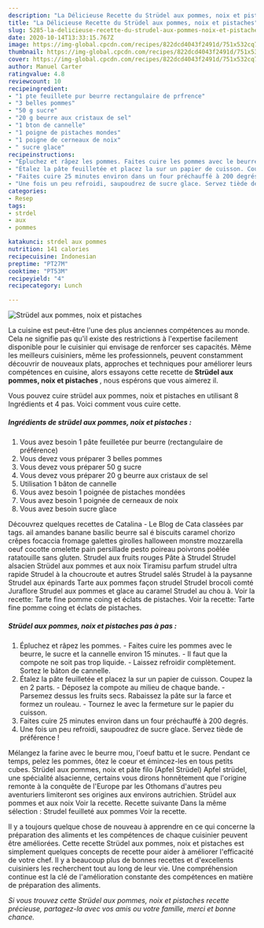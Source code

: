 ```yaml
---
description: "La Délicieuse Recette du Strüdel aux pommes, noix et pistaches"
title: "La Délicieuse Recette du Strüdel aux pommes, noix et pistaches"
slug: 5285-la-delicieuse-recette-du-strudel-aux-pommes-noix-et-pistaches
date: 2020-10-14T13:33:15.767Z
image: https://img-global.cpcdn.com/recipes/822dcd4043f2491d/751x532cq70/strudel-aux-pommes-noix-et-pistaches-photo-principale-de-la-recette.jpg
thumbnail: https://img-global.cpcdn.com/recipes/822dcd4043f2491d/751x532cq70/strudel-aux-pommes-noix-et-pistaches-photo-principale-de-la-recette.jpg
cover: https://img-global.cpcdn.com/recipes/822dcd4043f2491d/751x532cq70/strudel-aux-pommes-noix-et-pistaches-photo-principale-de-la-recette.jpg
author: Manuel Carter
ratingvalue: 4.8
reviewcount: 10
recipeingredient:
- "1 pte feuillete pur beurre rectangulaire de prfrence"
- "3 belles pommes"
- "50 g sucre"
- "20 g beurre aux cristaux de sel"
- "1 bton de cannelle"
- "1 poigne de pistaches mondes"
- "1 poigne de cerneaux de noix"
- " sucre glace"
recipeinstructions:
- "Épluchez et râpez les pommes. Faites cuire les pommes avec le beurre, le sucre et la cannelle environ 15 minutes. Il faut que la compote ne soit pas trop liquide. Laissez refroidir complètement. Sortez le bâton de cannelle."
- "Étalez la pâte feuilletée et placez la sur un papier de cuisson. Coupez la en 2 parts. Déposez la compote au milieu de chaque bande. Parsemez dessus les fruits secs. Rabaissez la pâte sur la farce et formez un rouleau. Tournez le avec la fermeture sur le papier du cuisson."
- "Faites cuire 25 minutes environ dans un four préchauffé à 200 degrés."
- "Une fois un peu refroidi, saupoudrez de sucre glace. Servez tiède de préférence !"
categories:
- Resep
tags:
- strdel
- aux
- pommes

katakunci: strdel aux pommes 
nutrition: 141 calories
recipecuisine: Indonesian
preptime: "PT27M"
cooktime: "PT53M"
recipeyield: "4"
recipecategory: Lunch

---
```



![Strüdel aux pommes, noix et pistaches](https://img-global.cpcdn.com/recipes/822dcd4043f2491d/751x532cq70/strudel-aux-pommes-noix-et-pistaches-photo-principale-de-la-recette.jpg)

La cuisine est peut-être l'une des plus anciennes compétences au monde. Cela ne signifie pas qu'il existe des restrictions à l'expertise facilement disponible pour le cuisinier qui envisage de renforcer ses capacités. Même les meilleurs cuisiniers, même les professionnels, peuvent constamment découvrir de nouveaux plats, approches et techniques pour améliorer leurs compétences en cuisine, alors essayons cette recette de <strong> Strüdel aux pommes, noix et pistaches </strong>, nous espérons que vous aimerez il.

<!--inarticleads1-->

Vous pouvez cuire strüdel aux pommes, noix et pistaches en utilisant 8 Ingrédients et 4 pas. Voici comment vous cuire cette.

##### Ingrédients de strüdel aux pommes, noix et pistaches :

1. Vous avez besoin 1 pâte feuilletée pur beurre (rectangulaire de préférence)
1. Vous devez vous préparer 3 belles pommes
1. Vous devez vous préparer 50 g sucre
1. Vous devez vous préparer 20 g beurre aux cristaux de sel
1. Utilisation 1 bâton de cannelle
1. Vous avez besoin 1 poignée de pistaches mondées
1. Vous avez besoin 1 poignée de cerneaux de noix
1. Vous avez besoin  sucre glace


Découvrez quelques recettes de Catalina - Le Blog de Cata classées par tags. ail amandes banane basilic beurre sal é biscuits caramel chorizo crêpes focaccia fromage galettes girolles halloween monstre mozzarella oeuf cocotte omelette pain persillade pesto poireau poivrons poêlée ratatouille sans gluten. Strudel aux fruits rouges Pâte à Strudel Strudel alsacien Strüdel aux pommes et aux noix Tiramisu parfum strudel ultra rapide Strudel à la choucroute et autres Strudel salés Strudel à la paysanne Strudel aux épinards Tarte aux pommes façon strudel Strudel brocoli comté Juraflore Strudel aux pommes et glace au caramel Strudel au chou à. Voir la recette: Tarte fine pomme coing et éclats de pistaches. Voir la recette: Tarte fine pomme coing et éclats de pistaches. 

<!--inarticleads2-->

##### Strüdel aux pommes, noix et pistaches pas à pas :

1. Épluchez et râpez les pommes. - Faites cuire les pommes avec le beurre, le sucre et la cannelle environ 15 minutes. - Il faut que la compote ne soit pas trop liquide. - Laissez refroidir complètement. Sortez le bâton de cannelle.
1. Étalez la pâte feuilletée et placez la sur un papier de cuisson. Coupez la en 2 parts. - Déposez la compote au milieu de chaque bande. - Parsemez dessus les fruits secs. Rabaissez la pâte sur la farce et formez un rouleau. - Tournez le avec la fermeture sur le papier du cuisson.
1. Faites cuire 25 minutes environ dans un four préchauffé à 200 degrés.
1. Une fois un peu refroidi, saupoudrez de sucre glace. Servez tiède de préférence !


Mélangez la farine avec le beurre mou, l&#39;oeuf battu et le sucre. Pendant ce temps, pelez les pommes, ôtez le coeur et émincez-les en tous petits cubes. Strüdel aux pommes, noix et pâte filo (Apfel Strüdel) Apfel strüdel, une spécialité alsacienne, certains vous dirons honnêtement que l&#39;origine remonte à la conquête de l&#39;Europe par les Othomans d&#39;autres peu aventuriers limiteront ses origines aux environs autrichien. Strüdel aux pommes et aux noix Voir la recette. Recette suivante Dans la même sélection : Strudel feuilleté aux pommes Voir la recette. 

<!--inarticleads1-->

<p>
Il y a toujours quelque chose de nouveau à apprendre en ce qui concerne la préparation des aliments et les compétences de chaque cuisinier peuvent être améliorées. Cette recette Strüdel aux pommes, noix et pistaches est simplement quelques concepts de recette pour aider à améliorer l'efficacité de votre chef. Il y a beaucoup plus de bonnes recettes et d'excellents cuisiniers les recherchent tout au long de leur vie. Une compréhension continue est la clé de l'amélioration constante des compétences en matière de préparation des aliments.
</p>

<p>
<i>Si vous trouvez cette Strüdel aux pommes, noix et pistaches recette précieuse, partagez-la avec vos amis ou votre famille, merci et bonne chance.</i>
</p>

